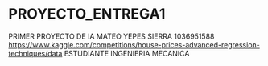 # PROYECTO_ENTREGA1
PRIMER PROYECTO DE IA 
MATEO YEPES SIERRA
1036951588
https://www.kaggle.com/competitions/house-prices-advanced-regression-techniques/data
ESTUDIANTE INGENIERIA MECANICA 
